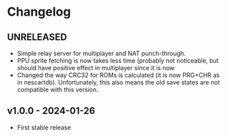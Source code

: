 # Changelog

## UNRELEASED

 * Simple relay server for multiplayer and NAT punch-through.
 * PPU sprite fetching is now takes less time (probably not noticeable,
   but should have positive effect in multiplayer since it is now 
 * Changed the way CRC32 for ROMs is calculated (it is now PRG+CHR as in nescartdb).
   Unfortunately, this also means the old save states are not compatible with this version.

## v1.0.0 - 2024-01-26

 * First stable release

